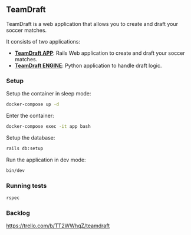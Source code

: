 ## TeamDraft

TeamDraft is a web application that allows you to create and draft your soccer matches.

It consists of two applications:

- [**TeamDraft APP**](./teamdraft_app): Rails Web application to create and draft your soccer matches.
- [**TeamDraft ENGINE**](./teamdraft_engine): Python application to handle draft logic.

### Setup 

Setup the container in sleep mode:
```bash
docker-compose up -d
```

Enter the container:
```bash
docker-compose exec -it app bash
```

Setup the database:
```bash
rails db:setup
```

Run the application in dev mode:
```bash
bin/dev
```

### Running tests

```bash
rspec
```

### Backlog

https://trello.com/b/TT2WWhqZ/teamdraft
